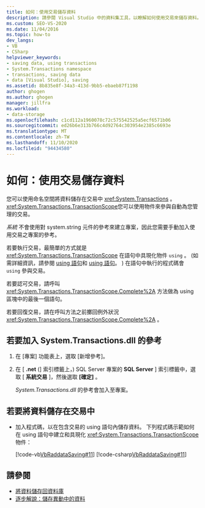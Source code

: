 ```yaml
---
title: 如何：使用交易儲存資料
description: 請參閱 Visual Studio 中的資料集工具，以瞭解如何使用交易來儲存資料。 您可以使用「系統交易」命名空間，將資料儲存在交易中。
ms.custom: SEO-VS-2020
ms.date: 11/04/2016
ms.topic: how-to
dev_langs:
- VB
- CSharp
helpviewer_keywords:
- saving data, using transactions
- System.Transactions namespace
- transactions, saving data
- data [Visual Studio], saving
ms.assetid: 8b835e8f-34a3-413d-9bb5-ebaeb87f1198
author: ghogen
ms.author: ghogen
manager: jillfra
ms.workload:
- data-storage
ms.openlocfilehash: c1cd112a1960078c72c575542525a5ecf6571b06
ms.sourcegitcommit: ed26b6e313b766c4d92764c303954e2385c6693e
ms.translationtype: MT
ms.contentlocale: zh-TW
ms.lasthandoff: 11/10/2020
ms.locfileid: "94434580"
---
```

# <a name="how-to-save-data-by-using-a-transaction"></a>如何：使用交易儲存資料

您可以使用命名空間將資料儲存在交易中 <xref:System.Transactions> 。 <xref:System.Transactions.TransactionScope>您可以使用物件來參與自動為您管理的交易。

*系統* 不會使用對 system.string 元件的參考來建立專案，因此您需要手動加入使用交易之專案的參考。

若要執行交易，最簡單的方式就是 <xref:System.Transactions.TransactionScope> 在語句中具現化物件 `using` 。  (如需詳細資訊，請參閱 [using 語句](/dotnet/visual-basic/language-reference/statements/using-statement)和 [using 語句](/dotnet/csharp/language-reference/keywords/using-statement)。 ) 在語句中執行的程式碼會 `using` 參與交易。

若要認可交易，請呼叫 <xref:System.Transactions.TransactionScope.Complete%2A> 方法做為 using 區塊中的最後一個語句。

若要回復交易，請在呼叫方法之前擲回例外狀況 <xref:System.Transactions.TransactionScope.Complete%2A> 。

## <a name="to-add-a-reference-to-the-systemtransactionsdll"></a>若要加入 System.Transactions.dll 的參考

1. 在 [專案] 功能表上，選取 [新增參考]。

2. 在 [ **.net** (] 索引標籤上，) SQL Server 專案的 **SQL Server** ] 索引標籤中，選取 [ **系統交易** ]，然後選取 **[確定]** 。

     *System.Transactions.dll* 的參考會加入至專案。

## <a name="to-save-data-in-a-transaction"></a>若要將資料儲存在交易中

- 加入程式碼，以在包含交易的 using 語句內儲存資料。 下列程式碼示範如何在 using 語句中建立和具現化 <xref:System.Transactions.TransactionScope> 物件：

     [!code-vb[VbRaddataSaving#11](../data-tools/codesnippet/VisualBasic/save-data-by-using-a-transaction_1.vb)]
     [!code-csharp[VbRaddataSaving#11](../data-tools/codesnippet/CSharp/save-data-by-using-a-transaction_1.cs)]

## <a name="see-also"></a>請參閱

- [將資料儲存回資料庫](../data-tools/save-data-back-to-the-database.md)
- [逐步解說：儲存異動中的資料](../data-tools/save-data-in-a-transaction.md)
